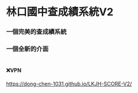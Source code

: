 # 林口國中查成績系統V2

### 一個完美的查成績系統
### 一個全新的介面
#
#### ❌VPN

https://dong-chen-1031.github.io/LKJH-SCORE-V2/
